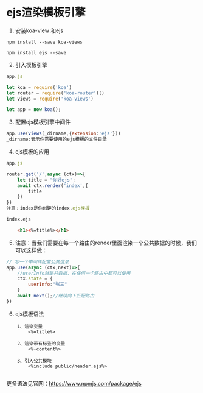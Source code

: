 # ejs渲染模板引擎

1. 安装koa-view 和ejs

```
npm install --save koa-views

npm install ejs --save
```

2. 引入模板引擎

```js
app.js

let koa = require('koa')
let router = require('koa-router')()
let views = require('koa-views')

let app = new koa();

```

3. 配置ejs模板引擎中间件

```js
app.use(views(_dirname,{extension:'ejs'}))
_dirname:表示你需要使用的ejs模板的文件目录

```

4. ejs模板的应用

```js
app.js

router.get('/',async (ctx)=>{
    let title = "你好ejs";
    await ctx.render('index',{
        title
    })
})
注意：index是你创建的index.ejs模板

```

```html
index.ejs

	<h1><%=title%></h1>
```

5. 注意：当我们需要在每一个路由的render里面渲染一个公共数据的时候，我们可以这样做：

```js
// 写一个中间件配置公共信息
app.use(async (ctx,next)=>{
    //userInfo就是共数据，在任何一个路由中都可以使用 
    ctx.state = {
        userInfo:"张三"
    }
    await next();//继续向下匹配路由
})

```

6. ejs模板语法

```ejs
	1、渲染变量
	    <%=title%>
	
	2、渲染带有标签的变量
	    <%-content%>
	
	3、引入公共模块
	    <%include public/header.ejs%>
	
```

更多语法见官网：https://www.npmjs.com/package/ejs